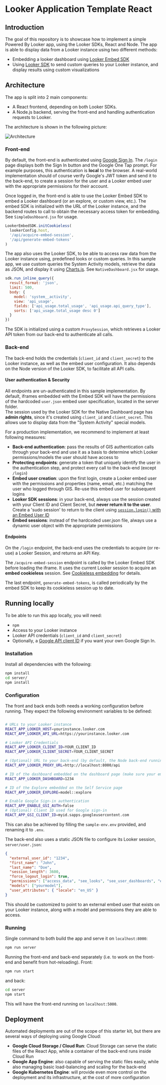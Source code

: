 # Looker Application Template React

## Introduction

The goal of this repository is to showcase how to implement a simple Powered By Looker app, using the Looker SDKs, React and Node. The app is able to display data from a Looker instance using two different methods:

- Embedding a looker dashboard using [Looker Embed SDK](https://developers.looker.com/embed/embed-sdk)
- Using [Looker SDK](https://www.npmjs.com/package/@looker/sdk) to send custom queries to your Looker instance, and display results using custom visualizations

## Architecture

The app is split into 2 main components:

- A React frontend, depending on both Looker SDKs.
- A Node.js backend, serving the front-end and handling authentication requests to Looker.

The architecture is shown in the following picture:

![Architecture](./architecture.png)

### Front-end

By default, the front-end is authenticated using [Google Sign In](https://developers.google.com/identity/gsi/web/guides/overview). The `/login` page displays both the Sign In button and the Google One Tap prompt. For example purposes, this authentication is **local** to the browser. A real-world implementation should of course verify Google's JWT token and send it to the back-end, to create a session for the user and a Looker embed user with the appropriate permissions for their account.

Once logged in, the front-end is able to use the Looker Embed SDK to embed a Looker dashboard (or an explore, or custom view, etc.). The embed SDK is initialized with the URL of the Looker instance, and the backend routes to call to obtain the necessary access token for embedding. See `SimpleDashboard.jsx` for usage.

```js
LookerEmbedSDK.initCookieless(
  lookerConfig.host,
  '/api/acquire-embed-session',
  '/api/generate-embed-tokens'
)
```

The app also uses the Looker SDK, to be able to access raw data from the Looker instance using, predefined looks or custom queries. In this sample app, we use custom queries the System Activity models, retrieve the data as JSON, and display it using [Charts.js](https://www.chartjs.org/). See `NativeDashboard.jsx` for usage.

```js
sdk.run_inline_query({
  result_format: 'json',
  limit: 500,
  body: {
    model: 'system__activity',
    view: 'api_usage',
    fields: ['api_usage.total_usage', 'api_usage.api_query_type'],
    sorts: ['api_usage.total_usage desc 0']
  }
})
```

The SDK is initialized using a custom `ProxySession`, which retrieves a Looker API token from our back-end to authenticate all calls.

### Back-end

The back-end holds the credentials (`client_id` and `client_secret`) to the Looker instance, as well as the embed user configuration. It also depends on the Node version of the Looker SDK, to facilitate all API calls.

#### User authentication & Security

All endpoints are un-authenticated in this sample implementation. By default, iframes embedded with the Embed SDK will have the permissions of the hardcoded `user.json` embed user specification, located in the server folder.  
The session used by the Looker SDK for the Native Dashboard page has **admin rights**, since it's created using `client_id` and `client_secret`. This allows use to display data from the "System Activity" special models.

For a production implementation, we recommend to implement at least following measures:

- **Back-end authentication**: pass the results of GIS authentication calls through your back-end and use it as a basis to determine which Looker permissions/models the user should have access to
- **Protecting endpoints**: generate a token that uniquely identify the user in the authentication step, and protect every call to the back-end (except `/login`)
- **Embed user creation**: upon the first login, create a Looker embed user with the permissions and properties (name, email, etc.) matching the user who logged through GIS. Re-use this embed user for subsequent logins
- **Looker SDK sessions**: in your back-end, always use the session created with your Client ID and Client Secret, but **never return it to the user**. Create a 'sudo session' to return to the client using [ `session.login()` with an Embed User ID](https://github.com/looker-open-source/sdk-codegen/blob/main/packages/sdk-node/src/nodeSession.ts#L118)
- **Embed sessions**: instead of the hardcoded user.json file, always use a dynamic user object with the appropriate permissions

#### Endpoints

On the `/login` endpoint, the back-end uses the credentials to acquire (or re-use) a Looker Session, and returns an API Key.

The `/acquire-embed-session` endpoint is called by the Looker Embed SDK before loading the iframe. It uses the current Looker session to acquire an **embed cookieless** session. See [Cookieless embedding](https://cloud.google.com/looker/docs/cookieless-embed) for details.

The last endpoint, `generate-embed-tokens`, is called periodically by the embed SDK to keep its cookieless session up to date.

## Running locally

To be able to run this app locally, you will need:

- `npm`
- Access to your Looker instance
- Looker API credentials (`client_id` and `client_secret`)
- Optionally, a [Google API client ID](https://developers.google.com/identity/gsi/web/guides/get-google-api-clientid) if you want your own Google Sign In.

### Installation

Install all dependencies with the following:

```sh
npm install
cd server/
npm install
```

### Configuration

The front and back ends both needs a working configuration before running. They expect the following environment variables to be defined:

```sh

# URLs to your Looker instance
REACT_APP_LOOKER_HOST=yourinstance.looker.com
REACT_APP_LOOKER_API_URL=https://yourinstance.looker.com

# Looker API Credentials
REACT_APP_LOOKER_CLIENT_ID=YOUR_CLIENT_ID
REACT_APP_LOOKER_CLIENT_SECRET=YOUR_CLIENT_SECRET

# (Optional) URL to your back-end (by default, the Node back-end running in the `server` folder)
REACT_APP_LOOKER_PROXY_URL=http://localhost:8000/api

# ID of the dashboard embedded on the dashboard page (make sure your embed user has access to it)
REACT_APP_LOOKER_DASHBOARD=1234

# ID of the Explore embedded on the Self Service page
REACT_APP_LOOKER_EXPLORE=model::explore

# Enable Google Sign-in authentication
REACT_APP_ENABLE_GSI_AUTH=false
# (Optional) Client ID used for Google sign-in
REACT_APP_GSI_CLIENT_ID=myid.sapps.googleusercontent.com
```

This can also be achieved by filling the `sample-env.env` provided, and renaming it to `.env`.

The back-end also uses a static JSON file to configure its Looker session, `server/user.json`:

```json
{
  "external_user_id": "1234",
  "first_name": "John",
  "last_name": "Doe",
  "session_length": 3600,
  "force_logout_login": true,
  "permissions": ["access_data", "see_looks", "see_user_dashboards", "explore"],
  "models": ["yourmodel"],
  "user_attributes": { "locale": "en_US" }
}
```

This should be customized to point to an external embed user that exists on your Looker instance, along with a model and permissions they are able to access.

### Running

Single command to both build the app and serve it on `localhost:8000`:

```sh
npm run server
```

Running the front-end and back-end separately (i.e. to work on the front-end and benefit from hot-reloading). Front:

```sh
npm run start
```

and back:

```sh
cd server
npm start
```

This will have the front-end running on `localhost:5000`.

## Deployment

Automated deployments are out of the scope of this starter kit, but there are several ways of deploying using Google Cloud:

- **Google Cloud Storage / Cloud Run**: Cloud Storage can serve the static files of the React App, while a container of the back-end runs inside Cloud Run
- **Google App Engine**: also capable of serving the static files easily, while also managing basic load-balancing and scaling for the back-end
- **Google Kubernetes Engine**: will provide even more control on the deployment and its infrastructure, at the cost of more configuration
